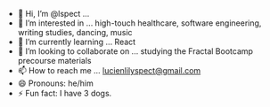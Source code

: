 - 👋 Hi, I’m @lspect ...
- 👀 I’m interested in ... high-touch healthcare, software engineering, writing studies, dancing, music
- 🌱 I’m currently learning ... React
- 💞️ I’m looking to collaborate on ... studying the Fractal Bootcamp precourse materials  
- 📫 How to reach me ... lucienlilyspect@gmail.com
- 😄 Pronouns: he/him
- ⚡ Fun fact: I have 3 dogs.

<!---
lspect/lspect is a ✨ special ✨ repository because its `README.md` (this file) appears on your GitHub profile.
You can click the Preview link to take a look at your changes.
--->
